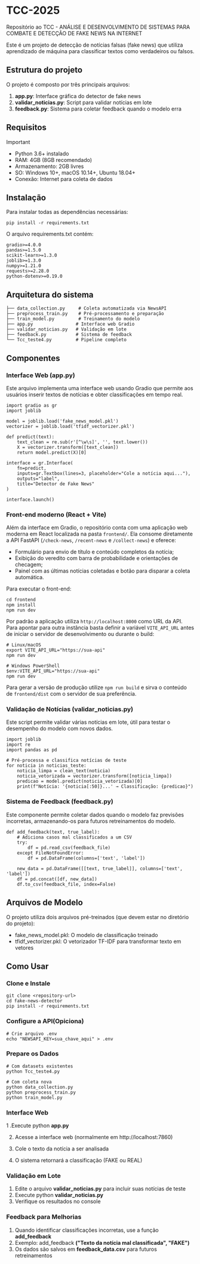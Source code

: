 # TCC-2025
Repositório ao  TCC - ANÁLISE E DESENVOLVIMENTO DE SISTEMAS PARA COMBATE E DETECÇÃO DE FAKE NEWS NA INTERNET

Este é um projeto de detecção de notícias falsas (fake news) que utiliza aprendizado de máquina para classificar textos como verdadeiros ou falsos.

## Estrutura do projeto

O projeto é composto por três principais arquivos:

1. **app.py**: Interface gráfica do detector de fake news
2. **validar_noticias.py**: Script para validar notícias em lote
3. **feedback.py**: Sistema para coletar feedback quando o modelo erra

## Requisitos

>[!IMPORTANT]
>- Python 3.6+ instalado 
>- RAM: 4GB (8GB recomendado)
>- Armazenamento: 2GB livres
>- SO: Windows 10+, macOS 10.14+, Ubuntu 18.04+
>- Conexão: Internet para coleta de dados

##  Instalação

Para instalar todas as dependências necessárias:

```
pip install -r requirements.txt
```
O arquivo requirements.txt contém:
```
gradio>=4.0.0
pandas>=1.5.0
scikit-learn>=1.3.0
joblib>=1.3.0
numpy>=1.21.0
requests>=2.28.0
python-dotenv>=0.19.0
```

## Arquitetura do sistema

```
├── data_collection.py     # Coleta automatizada via NewsAPI
├── preprocess_train.py    # Pré-processamento e preparação
├── train_model.py         # Treinamento do modelo
├── app.py                # Interface web Gradio
├── validar_noticias.py   # Validação em lote
├── feedback.py           # Sistema de feedback
└── Tcc_teste4.py         # Pipeline completo
```

##  Componentes

### Interface Web (app.py)

Este arquivo implementa uma interface web usando Gradio que permite aos usuários inserir textos de notícias e obter classificações em tempo real.

```
import gradio as gr
import joblib

model = joblib.load('fake_news_model.pkl')
vectorizer = joblib.load('tfidf_vectorizer.pkl')

def predict(text):
    text_clean = re.sub(r'[^\w\s]', '', text.lower())
    X = vectorizer.transform([text_clean])
    return model.predict(X)[0]

interface = gr.Interface(
    fn=predict,
    inputs=gr.Textbox(lines=3, placeholder="Cole a notícia aqui..."),
    outputs="label",
    title="Detector de Fake News"
)

interface.launch()
```

### Front-end moderno (React + Vite)

Além da interface em Gradio, o repositório conta com uma aplicação web moderna em React localizada na pasta `frontend/`. Ela consome diretamente a API FastAPI (`/check-news`, `/recent-news` e `/collect-news`) e oferece:

- Formulário para envio de título e conteúdo completos da notícia;
- Exibição do veredito com barra de probabilidade e orientações de checagem;
- Painel com as últimas notícias coletadas e botão para disparar a coleta automática.

Para executar o front-end:

```
cd frontend
npm install
npm run dev
```

Por padrão a aplicação utiliza `http://localhost:8000` como URL da API. Para apontar para outra instância basta definir a variável `VITE_API_URL` antes de iniciar o servidor de desenvolvimento ou durante o build:

```
# Linux/macOS
export VITE_API_URL="https://sua-api"
npm run dev

# Windows PowerShell
$env:VITE_API_URL="https://sua-api"
npm run dev
```

Para gerar a versão de produção utilize `npm run build` e sirva o conteúdo de `frontend/dist` com o servidor de sua preferência.

### Validação de Notícias (validar_noticias.py)

Este script permite validar várias notícias em lote, útil para testar o desempenho do modelo com novos dados.

```
import joblib
import re
import pandas as pd

# Pré-processa e classifica notícias de teste
for noticia in noticias_teste:
    noticia_limpa = clean_text(noticia)
    noticia_vetorizada = vectorizer.transform([noticia_limpa])
    predicao = model.predict(noticia_vetorizada)[0]
    print(f"Notícia: '{noticia[:50]}...' → Classificação: {predicao}")
```

### Sistema de Feedback (feedback.py)

Este componente permite coletar dados quando o modelo faz previsões incorretas, armazenando-os para futuros retreinamentos do modelo.

```
def add_feedback(text, true_label):
    # Adiciona casos mal classificados a um CSV
    try:
        df = pd.read_csv(feedback_file)
    except FileNotFoundError:
        df = pd.DataFrame(columns=['text', 'label'])
    
    new_data = pd.DataFrame([[text, true_label]], columns=['text', 'label'])
    df = pd.concat([df, new_data])
    df.to_csv(feedback_file, index=False)
```

## Arquivos de Modelo

O projeto utiliza dois arquivos pré-treinados (que devem estar no diretório do projeto):

- fake_news_model.pkl: O modelo de classificação treinado
- tfidf_vectorizer.pkl: O vetorizador TF-IDF para transformar texto em vetores

## Como Usar

### Clone e Instale

```
git clone <repository-url>
cd fake-news-detector
pip install -r requirements.txt
```

### Configure a API(Opiciona)

```
# Crie arquivo .env
echo "NEWSAPI_KEY=sua_chave_aqui" > .env
```

### Prepare os Dados

```
# Com datasets existentes
python Tcc_teste4.py

# Com coleta nova
python data_collection.py
python preprocess_train.py
python train_model.py
```

### Interface Web

1 .Execute python **app.py** 

2. Acesse a interface web (normalmente em http://localhost:7860) 

3. Cole o texto da notícia a ser analisada

4. O sistema retornará a classificação (FAKE ou REAL)

### Validação em Lote

1. Edite o arquivo **validar_noticias.py** para incluir suas notícias de teste
2. Execute python **validar_noticias.py**
3. Verifique os resultados no console

### Feedback para Melhorias

1. Quando identificar classificações incorretas, use a função **add_feedback**
2. Exemplo: add_feedback **("Texto da notícia mal classificada", "FAKE")**
3. Os dados são salvos em **feedback_data.csv** para futuros retreinamentos
